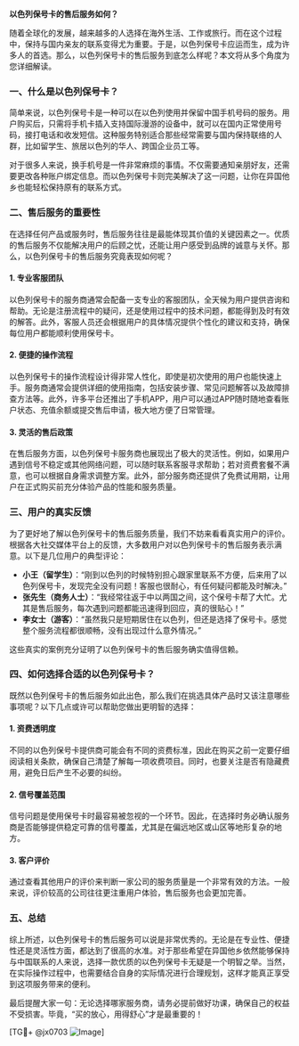 **以色列保号卡的售后服务如何？**

随着全球化的发展，越来越多的人选择在海外生活、工作或旅行。而在这个过程中，保持与国内亲友的联系变得尤为重要。于是，以色列保号卡应运而生，成为许多人的首选。那么，以色列保号卡的售后服务到底怎么样呢？本文将从多个角度为您详细解读。

### 一、什么是以色列保号卡？

简单来说，以色列保号卡是一种可以在以色列使用并保留中国手机号码的服务。用户购买后，只需将手机卡插入支持国际漫游的设备中，就可以在国内正常使用号码，接打电话和收发短信。这种服务特别适合那些经常需要与国内保持联络的人群，比如留学生、旅居以色列的华人、跨国企业员工等。

对于很多人来说，换手机号是一件非常麻烦的事情。不仅需要通知亲朋好友，还需要更改各种账户绑定信息。而以色列保号卡则完美解决了这一问题，让你在异国他乡也能轻松保持原有的联系方式。

### 二、售后服务的重要性

在选择任何产品或服务时，售后服务往往是最能体现其价值的关键因素之一。优质的售后服务不仅能解决用户的后顾之忧，还能让用户感受到品牌的诚意与关怀。那么，以色列保号卡的售后服务究竟表现如何呢？

#### 1. **专业客服团队**
以色列保号卡的服务商通常会配备一支专业的客服团队，全天候为用户提供咨询和帮助。无论是注册流程中的疑问，还是使用过程中的技术问题，都能得到及时有效的解答。此外，客服人员还会根据用户的具体情况提供个性化的建议和支持，确保每位用户都能顺利使用保号卡。

#### 2. **便捷的操作流程**
以色列保号卡的操作流程设计得非常人性化，即使是初次使用的用户也能快速上手。服务商通常会提供详细的使用指南，包括安装步骤、常见问题解答以及故障排查方法等。此外，许多平台还推出了手机APP，用户可以通过APP随时随地查看账户状态、充值余额或提交售后申请，极大地方便了日常管理。

#### 3. **灵活的售后政策**
在售后服务方面，以色列保号卡服务商也展现出了极大的灵活性。例如，如果用户遇到信号不稳定或其他网络问题，可以随时联系客服寻求帮助；若对资费套餐不满意，也可以根据自身需求调整方案。此外，部分服务商还提供了免费试用期，让用户在正式购买前充分体验产品的性能和服务质量。

### 三、用户的真实反馈

为了更好地了解以色列保号卡的售后服务质量，我们不妨来看看真实用户的评价。根据各大社交媒体平台上的反馈，大多数用户对以色列保号卡的售后服务表示满意。以下是几位用户的典型评论：

- **小王（留学生）**：“刚到以色列的时候特别担心跟家里联系不方便，后来用了以色列保号卡，发现完全没有问题！客服也很耐心，有任何疑问都能及时解决。”
- **张先生（商务人士）**：“我经常往返于中以两国之间，这个保号卡帮了大忙。尤其是售后服务，每次遇到问题都能迅速得到回应，真的很贴心！”
- **李女士（游客）**：“虽然我只是短期居住在以色列，但还是选择了保号卡。感觉整个服务流程都很顺畅，没有出现过什么意外情况。”

这些真实的案例充分证明了以色列保号卡的售后服务确实值得信赖。

### 四、如何选择合适的以色列保号卡？

既然以色列保号卡的售后服务如此出色，那么我们在挑选具体产品时又该注意哪些事项呢？以下几点或许可以帮助您做出更明智的选择：

#### 1. **资费透明度**
不同的以色列保号卡提供商可能会有不同的资费标准，因此在购买之前一定要仔细阅读相关条款，确保自己清楚了解每一项收费项目。同时，也要关注是否有隐藏费用，避免日后产生不必要的纠纷。

#### 2. **信号覆盖范围**
信号问题是使用保号卡时最容易被忽视的一个环节。因此，在选择时务必确认服务商是否能够提供稳定可靠的信号覆盖，尤其是在偏远地区或山区等地形复杂的地方。

#### 3. **客户评价**
通过查看其他用户的评价来判断一家公司的服务质量是一个非常有效的方法。一般来说，评价较高的公司往往更注重用户体验，售后服务也会更加完善。

### 五、总结

综上所述，以色列保号卡的售后服务可以说是非常优秀的。无论是在专业性、便捷性还是灵活性方面，都达到了很高的水准。对于那些希望在异国他乡依然能够保持与中国联系的人来说，选择一款优质的以色列保号卡无疑是一个明智之举。当然，在实际操作过程中，也需要结合自身的实际情况进行合理规划，这样才能真正享受到这项服务带来的便利。

最后提醒大家一句：无论选择哪家服务商，请务必提前做好功课，确保自己的权益不受损害。毕竟，“买的放心，用得舒心”才是最重要的！

[TG💪+ @jx0703 ![Image](https://github.com/user-attachments/assets/dbca1d08-cadb-493c-b0ec-ad6f7a83f270)]